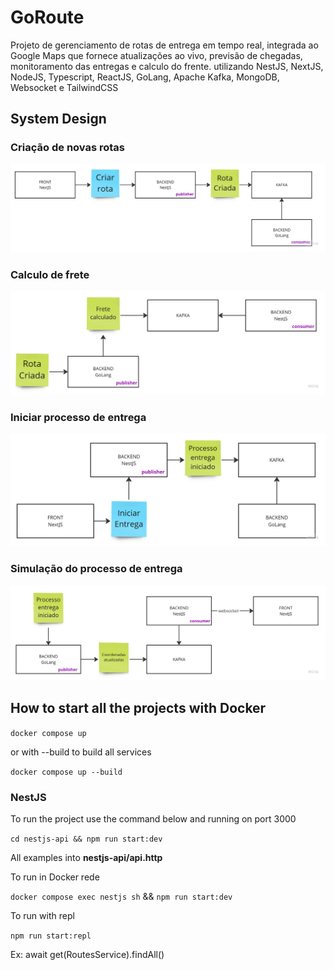 # GoRoute
Projeto de gerenciamento de rotas de entrega em tempo real, integrada ao Google Maps que fornece atualizações ao vivo, previsão de chegadas, monitoramento das entregas e calculo do frente. utilizando NestJS, NextJS, NodeJS, Typescript, ReactJS, GoLang, Apache Kafka, MongoDB, Websocket e TailwindCSS

## System Design

### Criação de novas rotas

![alt text](image.png)

### Calculo de frete

![alt text](image-1.png)

### Iniciar processo de entrega

![alt text](image-2.png)

### Simulação do processo de entrega

![alt text](image-3.png)

## How to start all the projects with Docker

```docker compose up ```

or with --build to build all services

```docker compose up --build ```

### NestJS

To run the project use the command below and running on port 3000

```cd nestjs-api && npm run start:dev```

All examples into **nestjs-api/api.http**

To run in Docker rede

```docker compose exec nestjs sh``` && ```npm run start:dev```

To run with repl

```npm run start:repl```

Ex: await get(RoutesService).findAll()
